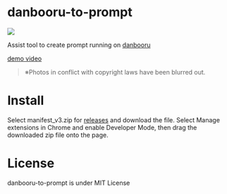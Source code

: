 # danbooru-to-prompt

![](https://img.shields.io/github/downloads/fa0311/danbooru-to-prompt/total)

Assist tool to create prompt running on [danbooru](https://danbooru.donmai.us/)<br>

[demo video](https://twitter.com/faa0311/status/1579917156657303552)

> ※Photos in conflict with copyright laws have been blurred out.

# Install

Select manifest_v3.zip for [releases](https://github.com/fa0311/danbooru-to-prompt/releases) and download the file.
Select Manage extensions in Chrome and enable Developer Mode, then drag the downloaded zip file onto the page.

# License

danbooru-to-prompt is under MIT License
